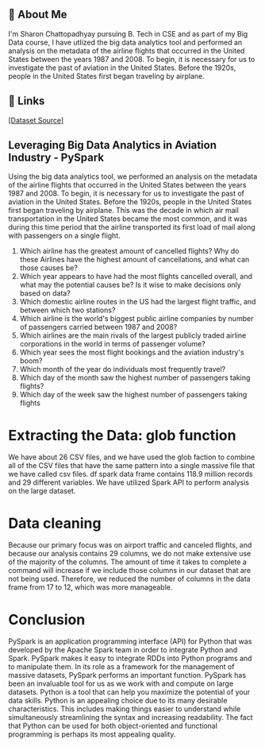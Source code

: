 
## 🚀 About Me
I'm Sharon Chattopadhyay pursuing B. Tech in CSE and as part of my Big Data course, I have utlized the big data analytics tool and performed an analysis on the metadata of the airline flights that occurred in the United States between the years 1987 and 2008. To begin, it is necessary for us to investigate the past of aviation in the United States. Before the 1920s, people in the United States first began traveling by airplane.

## 🔗 Links
[[Dataset Source]](https://dataverse.harvard.edu/dataset.xhtml?persistentId=doi:10.7910/DVN/HG7NV7)

## Leveraging Big Data Analytics in Aviation Industry - PySpark

Using the big data analytics tool, we performed an analysis on the metadata of the airline flights that occurred in the United States between the years 1987 and 2008. To begin, it is necessary for us to investigate the past of aviation in the United States. Before the 1920s, people in the United States first began traveling by airplane. This was the decade in which air mail transportation in the United States became the most common, and it was during this time period that the airline transported its first load of mail along with passengers on a single flight. 
1.	Which airline has the greatest amount of cancelled flights? Why do these Airlines have the highest amount of cancellations, and what can those causes be?
2.	Which year appears to have had the most flights cancelled overall, and what may the potential causes be? Is it wise to make decisions only based on data?
3.	Which domestic airline routes in the US had the largest flight traffic, and between which two stations?
4.	Which airline is the world's biggest public airline companies by number of passengers carried between 1987 and 2008?
5.	Which airlines are the main rivals of the largest publicly traded airline corporations in the world in terms of passenger volume?
6.	Which year sees the most flight bookings and the aviation industry's boom?
7.	Which month of the year do individuals most frequently travel?
8.	Which day of the month saw the highest number of passengers taking flights?
9.	Which day of the week saw the highest number of passengers taking flights



# Extracting the Data: glob function
We have about 26 CSV files, and we have used the glob faction to combine all of the CSV files that have the same pattern into a single massive file that we have called csv files. df spark data frame contains 118.9 million records and 29 different variables. We have utilized Spark API to perform analysis on the large dataset. 

# Data cleaning
Because our primary focus was on airport traffic and canceled flights, and because our analysis contains 29 columns, we do not make extensive use of the majority of the columns. The amount of time it takes to complete a command will increase if we include those columns in our dataset that are not being used. Therefore, we reduced the number of columns in the data frame from 17 to 12, which was more manageable.

# Conclusion
PySpark is an application programming interface (API) for Python that was developed by the Apache Spark team in order to integrate Python and Spark. PySpark makes it easy to integrate RDDs into Python programs and to manipulate them. In its role as a framework for the management of massive datasets, PySpark performs an important function. PySpark has been an invaluable tool for us as we work with and compute on large datasets.
Python is a tool that can help you maximize the potential of your data skills. Python is an appealing choice due to its many desirable characteristics. This includes making things easier to understand while simultaneously streamlining the syntax and increasing readability. The fact that Python can be used for both object-oriented and functional programming is perhaps its most appealing quality.
